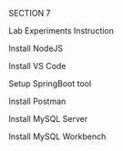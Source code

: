 SECTION 7

Lab Experiments Instruction

Install NodeJS

Install VS Code

Setup SpringBoot tool

Install Postman

Install MySQL Server

Install MySQL Workbench
